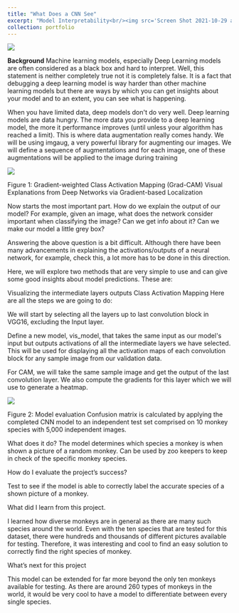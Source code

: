 ```yaml
---
title: "What Does a CNN See"
excerpt: "Model Interpretability<br/><img src='Screen Shot 2021-10-29 at 2.10.08 PM.png'>"
collection: portfolio
---
```


<img src='Screen Shot 2021-10-29 at 2.10.08 PM.png'><br/>

**Background**
Machine learning models, especially Deep Learning models are often considered as a black box and hard to interpret. Well, this statement is neither completely true not it is completely false. It is a fact that debugging a deep learning model is way harder than other machine learning models but there are ways by which you can get insights about your model and to an extent, you can see what is happening.
<br/>

When you have limited data, deep models don't do very well. Deep learning models are data hungry. The more data you provide to a deep learning model, the more it performance improves (until unless your algorithm has reached a limit). This is where data augmentation really comes handy. We will be using imgaug, a very powerful library for augmenting our images. We will define a sequence of augmentations and for each image, one of these augmentations will be applied to the image during training
<br/>

<img src='Screen Shot 2021-10-29 at 2.12.19 PM.png'>
<br/>

Figure 1: Gradient-weighted Class Activation Mapping (Grad-CAM)
Visual Explanations from Deep Networks via Gradient-based Localization
<br/>

Now starts the most important part. How do we explain the output of our model? For example, given an image, what does the network consider important when classifying the image? Can we get info about it? Can we make our model a little grey box? 
<br/>

Answering the above question is a bit difficult. Although there have been many advancements in explaining the activations/outputs of a neural network, for example, check this, a lot more has to be done in this direction.
<br/>

Here, we will explore two methods that are very simple to use and can give some good insights about model predictions. These are:
<br/>

Visualizing the intermediate layers outputs
Class Activation Mapping
Here are all the steps we are going to do:
<br/>

We will start by selecting all the layers up to last convolution block in VGG16, excluding the Input layer.
<br/>

Define a new model, vis_model, that takes the same input as our model's input but outputs activations of all the intermediate layers we have selected. This will be used for displaying all the activation maps of each convolution block for any sample image from our validation data. 
<br/>

For CAM, we will take the same sample image and get the output of the last convolution layer. We also compute the gradients for this layer which we will use to generate a heatmap. 
<br/>

<img src='Screen Shot 2021-10-29 at 2.26.12 PM.png'>
<br/>

Figure 2: Model evaluation
Confusion matrix is calculated by applying the completed CNN model to an independent test set comprised on 10 monkey species with 5,000 independent images.
<br/>

What does it do?
The model determines which species a monkey is when shown a picture of a random monkey. Can be used by zoo keepers to keep in check of the specific monkey species.
<br/>

How do I evaluate the project’s success?
<br/>

Test to see if the model is able to correctly label the accurate species of a shown picture of a monkey. 
<br/>

What did I learn from this project.
<br/>

I learned how diverse monkeys are in general as there are many such species around the world. Even with the ten species that are tested for this dataset, there were hundreds and thousands of different pictures available for testing. Therefore, it was interesting and cool to find an easy solution to correctly find the right species of monkey.
<br/>

What’s next for this project
<br/>

This model can be extended for far more beyond the only ten monkeys available for testing. As there are around 260 types of monkeys in the world, it would be very cool to have a model to differentiate between every single species.
<br/>
